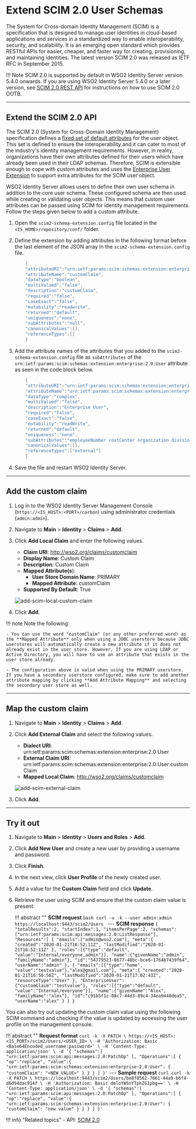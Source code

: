 # Extend SCIM 2.0 User Schemas
 
The System for Cross-domain Identity Management (SCIM) is a specification that is designed to manage user identities in cloud-based applications and services in a standardized way to enable interoperability, security, and scalability. It is an emerging open standard which provides RESTful APIs for easier, cheaper, and faster way for creating, provisioning, and maintaining identities. The latest version SCIM 2.0 was released as IETF RFC in September 2015.

!!! Note 
    SCIM 2.0 is supported by default in WSO2 Identity Server version 5.4.0 onwards. If you are using WSO2 Identity Server 5.4.0 or a later version, see [SCIM 2.0 REST API]({{base_path}}/apis/scim2-rest-apis.md) for instructions on how to use SCIM 2.0 OOTB.

---
    
## Extend the SCIM 2.0 API 

The SCIM 2.0 (System for Cross-Domain Identity Management) specification defines a [fixed set of default attributes](https://tools.ietf.org/html/rfc7643#section-8.2) for the user object. This set is defined to ensure the interoperability and it can cater to most of the industry's identity management requirements. However, in reality, organizations have their own attributes defined for their users which have already been used in their LDAP schemas. Therefore, SCIM is extensible enough to cope with custom attributes and uses the [Enterprise User Extension](https://tools.ietf.org/html/rfc7643#section-8.3) to support extra attributes for the SCIM user object.

WSO2 Identity Server allows users to define their own user schema in addition to the core user schema. These configured schema are then used while creating or validating user objects. This means that custom user attributes can be passed using SCIM for identity management requirements. Follow the steps given below to add a custom attribute. 
    
1. Open the `scim2-schema-extension.config` file located in the `<IS_HOME>/repository/conf/` folder.

2. Define the extension by adding attributes in the following format before the last element of the JSON array in
    the `scim2-schema-extension.config` file. 

    ``` java
        {
        "attributeURI":"urn:ietf:params:scim:schemas:extension:enterprise:2.0:User:customClaim",
        "attributeName":"customClaim",
        "dataType":"boolean",
        "multiValued":"false",
        "description":"customClaim",
        "required":"false",
        "caseExact":"false",
        "mutability":"readwrite",
        "returned":"default",
        "uniqueness":"none",
        "subAttributes":"null",
        "canonicalValues":[],
        "referenceTypes":[]
        }
    ```

3.  Add the attribute names of the attributes that you added to the `scim2-schema-extension.config` file as `subAttributes` of the `urn:ietf:params:scim:schemas:extension:enterprise:2.0:User` attribute as seen in the code block below.

    ``` java
        {
        "attributeURI":"urn:ietf:params:scim:schemas:extension:enterprise:2.0:User",
        "attributeName":"urn:ietf:params:scim:schemas:extension:enterprise:2.0:User",
        "dataType":"complex",
        "multiValued":"false",
        "description":"Enterprise User",
        "required":"false",
        "caseExact":"false",
        "mutability":"readWrite",
        "returned":"default",
        "uniqueness":"none",
        "subAttributes":"employeeNumber costCenter organization division department manager customClaim",
        "canonicalValues":[],
        "referenceTypes":["external"]
        }
    ```

3. Save the file and restart WSO2 Identity Server. 

---

## Add the custom claim

1. Log in to the WSO2 Identity Server Management Console (`https://<IS_HOST>:<PORT>/carbon`) using administrator credentials (`admin:admin`).

2. Navigate to **Main** > **Identity** > **Claims** > **Add**. 

3. Click **Add Local Claim** and enter the following values. 
    - **Claim URI**: http://wso2.org/claims/customclaim
    - **Display Name**: Custom Claim
    - **Description**: Custom Claim
    - **Mapped Attribute(s**):
        - **User Store Domain Name**: PRIMARY
        - **Mapped Attribute**: customClaim
    - **Supported By Default**: True

    ![add-scim-local-custom-claim]({{base_path}}/assets/img/extend/add-scim-local-custom-claim.png)

4. Click **Add**. 

!!! note
    Note the following:

    - You can use the word "customClaim" (or any other preferred word) as the **Mapped Attribute** only when using a JDBC userstore because JDBC userstores will automatically create a new attribute if it does not already exist in the user store. However, If you are using LDAP or Active Directory, you will have to use an attribute that exists in the user store already.

    - The configuration above is valid when using the PRIMARY userstore. If you have a secondary userstore configured, make sure to add another attribute mapping by clicking **Add Attribute Mapping** and selecting the secondary user store as well.

---

## Map the custom claim

1. Navigate to **Main** > **Identity** > **Claims** > **Add**.

2. Click **Add External Claim** and select the following values.
    - **Dialect URI**: urn:ietf:params:scim:schemas:extension:enterprise:2.0:User
    - **External Claim URI**: urn:ietf:params:scim:schemas:extension:enterprise:2.0:User:customClaim
    - **Mapped Local Claim**: http://wso2.org/claims/customclaim

    ![add-scim-external-claim]({{base_path}}/assets/img/extend/add-scim-external-claim.png)

3. Click **Add**. 

---

## Try it out

1. Navigate to **Main** > **Identity** > **Users and Roles** > **Add**.

3. Click **Add New User** and create a new user by providing a username and password.

4. Click **Finish**.
    
5. In the next view, click **User Profile** of the newly created user.

4. Add a value for the **Custom Claim** field and click **Update**. 

5. Retrieve the user using SCIM and ensure that the custom claim value is present. 

    !!! abstract ""
        **SCIM request**
        ```bash
        curl -v -k --user admin:admin https://localhost:9443/scim2/Users
        ```
        ---
        **SCIM response**
        ```
        {
            "totalResults":2,
            "startIndex":1,
            "itemsPerPage":2,
            "schemas":["urn:ietf:params:scim:api:messages:2.0:ListResponse"],
            "Resources":[
                {
                    "emails":["admin@wso2.com"],
                    "meta":{
                        "created":"2020-01-21T16:52:11Z",
                        "lastModified":"2020-01-21T16:52:11Z"
                    },
                    "roles":[{"type":"default", "value":"Internal/everyone,admin"}],
                    "name":{"givenName":"admin", "familyName":"admin"},
                    "id":"54779523-8677-48bc-bce6-1764b7439f64",
                    "userName":"admin"
                },
                {
                    "emails":[{"type":"home", "value":"testvalue"},"alex@gmail.com"],
                    "meta":{
                        "created":"2020-01-21T16:56:56Z",
                        "lastModified":"2020-01-21T17:02:43Z",
                        "resourceType":"User"
                    },
                    "EnterpriseUser":{"customClaim":"testvalue"},
                    "roles":[{"type":"default", "value":"Internal/everyone"}],
                    "name":{"givenName":"Alex", "familyName":"alex"},
                    "id":"c91b5f1c-08c7-44d3-89c4-34ea9440dea5",
                    "userName":"alex"
                }
            ]
        }
        ```

You can also try out updating the custom claim value using the following SCIM command and checking if the value is updated by accessing the user profile on the management console. 

!!! abstract  ""
    **Request format**
    ```
    curl -k -X PATCH \
      https://<IS_HOST>:<IS_PORT>/scim2/Users/<USER_ID> \
      -H 'Authorization: Basic <Base64Encoded_username:password>' \
      -H 'Content-Type: application/json' \
      -d '{
       "schemas":[
          "urn:ietf:params:scim:api:messages:2.0:PatchOp"
       ],
       "Operations":[
          {
             "op":"replace",
             "value":{
                "urn:ietf:params:scim:schemas:extension:enterprise:2.0:User": {
                     "customClaim": "<NEW_VALUE>"
                }
             }
          }
       ]
    }'
    ```
    ---
    **Sample request**
    ```curl
    curl -k -X PATCH \
        https://localhost:9443/scim2/Users/be8f8562-7661-44a9-b6f4-d6d94dac914f \
        -H 'Authorization: Basic dmloYW5nYTphZG1pbg==' \
        -H 'Content-Type: application/json' \
        -d '{
        "schemas":[
            "urn:ietf:params:scim:api:messages:2.0:PatchOp"
        ],
        "Operations":[
            {
                "op":"replace",
                "value":{
                "urn:ietf:params:scim:schemas:extension:enterprise:2.0:User": {
                        "customClaim": "new value"
                }
                }
            }
        ]
    }'
    ```

!!! info "Related topics" 
    -  API: [SCIM 2.0]({{base_path}}/apis/scim2-rest-apis.md)
